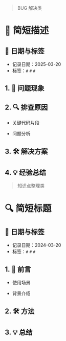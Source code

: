 > BUG 解决类
# 🐛 简短描述

## 📅 日期与标签

- 记录日期：2025-03-20
- 标签：`#` `#` `#`

## 1. 🐞 问题现象

## 2. 🔍 排查原因

- 关键代码片段

- 问题分析

## 3. 🛠 解决方案

## 4. 💡 经验总结

> 知识点整理类

# 🔍 简短标题

## 📅 日期与标签

- 记录日期：2024-03-20
- 标签：`#` `#` `#`

## 1. 🧢 前言

- 使用场景

- 背景介绍

## 2. 🛠 方法


## 3. 💡 总结
